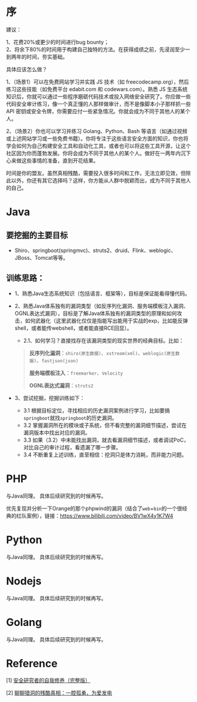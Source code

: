 # 序
建议：

1、花费20%或更少的时间进行bug bounty；<br>
2、将余下80%的时间用于构建自己独特的方法。在获得成绩之前，先浸润至少一到两年的时间，夯实基础。

具体应该怎么做？

1、（场景1）可以在免费网站学习并实践 JS 技术（如 freecodecamp.org），然后练习这些技能（如免费平台 edabit.com 和 codewars.com）。熟悉 JS 生态系统知识后，你就可以通过一些程序磨砺代码技术或投入网络安全研究了。你应做一些代码安全审计练习，像一个真正懂的人那样做审计，而不是像脚本小子那样抓一些 API 密钥或安全令牌，你需要应付一些紧急情况。你就会成为不同于其他人的某个人。

2、（场景2）你也可以学习并练习 Golang、Python、Bash 等语言（如通过视频或上述网站学习或一些免费书籍）。你将专注于这些语言安全方面的知识，你也将学会如何为自己构建安全工具和自动化工具，或者也可以将这些工具开源，让这个社区因为你而蓬勃发展。你将会成为不同于其他人的某个人。做好在一两年内沉下心来做这些事情的准备，直到开花结果。

时间是你的盟友。虽然真相残酷，需要投入很多时间和工作，无法立即见效，但除此以外，你还有其它选择吗？这样，你方能从人群中脱颖而出，成为不同于其他人的自己。

# Java

## 要挖掘的主要目标

- Shiro、springboot(springmvc)、struts2、druid、Flink、weblogic、JBoss、Tomcat等等。

## 训练思路：
- 1、熟悉Java生态系统知识（包括语言、框架等），目标是保证能看得懂代码。
- 2、熟悉Java体系独有的漏洞类型（如反序列化漏洞、服务端模板注入漏洞、OGNL表达式漏洞），目标是了解Java体系独有的漏洞类型的原理和如何攻击，如何武器化（这里武器化仅仅是指能写出能用于实战的exp，比如能反弹shell，或者能传webshell，或者能直接RCE回显）。
  - 2.1、如何学习？直接找存在该漏洞类型的现实世界的经典目标。比如：

  >**反序列化漏洞**：`shiro(原生数据)`、`xstream(xml)`、`weblogic(原生数据)`、`fastjson(json)`
  >
  >**服务端模板注入**：`freemarker`、`Velocity`
  >
  >**OGNL表达式漏洞**：`struts2`
- 3、尝试挖掘，挖掘训练如下：
  - 3.1 根据目标定位，寻找相应的历史漏洞案例进行学习，比如要搞`springboot`就找`springboot`的历史漏洞。
  - 3.2 掌握漏洞所在的模块或子系统，但不看完整的漏洞细节描述，尝试在漏洞版本中找出对应的漏洞。
  - 3.3 如果（3.2）中未能找出漏洞，就去看漏洞细节描述，或者调试PoC，对比自己的审计过程，看遗漏了哪一步骤。
  - 3.4 不断重复上述训练，直至相信：挖洞只是体力消耗，而非能力问题。


# PHP

与Java同理。
具体后续研究到的时候再写。

优先复现并分析一下Orange的那个phpwind的漏洞（结合了`web`+`bin`的一个很经典的红队案例），链接：https://www.bilibili.com/video/BV1wX4y1K7W4

# Python

与Java同理。
具体后续研究到的时候再写。


# Nodejs

与Java同理。
具体后续研究到的时候再写。

# Golang

与Java同理。
具体后续研究到的时候再写。


# Reference
[1] [安全研究者的自我修养（完整版）](https://paper.seebug.org/789/)

[2] [聊聊猎洞的残酷真相：一腔孤勇，为爱发电](https://mp.weixin.qq.com/s/iiN0MjWZhmFRoUsdCXhGhQ)